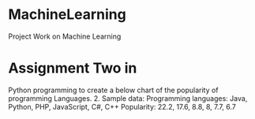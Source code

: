 # MachineLearning
Project Work on Machine Learning


# Assignment Two in 


Python programming to create a below chart of the popularity of programming Languages.
2. Sample data:
Programming languages: Java, Python, PHP, JavaScript, C#, C++
Popularity: 22.2, 17.6, 8.8, 8, 7.7, 6.7
